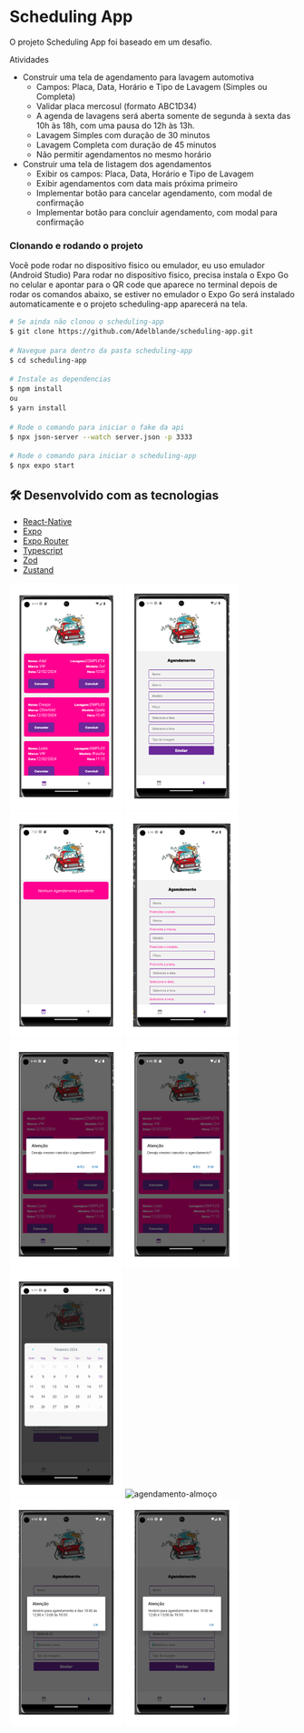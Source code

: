 # Scheduling App

O projeto Scheduling App foi baseado em um desafio.

Atividades

- Construir uma tela de agendamento para lavagem automotiva
  - Campos: Placa, Data, Horário e Tipo de Lavagem (Simples ou Completa)
  - Validar placa mercosul (formato ABC1D34)
  - A agenda de lavagens será aberta somente de segunda à sexta das 10h às 18h, com uma pausa do 12h às 13h.
  - Lavagem Simples com duração de 30 minutos
  - Lavagem Completa com duração de 45 minutos
  - Não permitir agendamentos no mesmo horário
- Construir uma tela de listagem dos agendamentos
  - Exibir os campos: Placa, Data, Horário e Tipo de Lavagem
  - Exibir agendamentos com data mais próxima primeiro
  - Implementar botão para cancelar agendamento, com modal de confirmação
  - Implementar botão para concluir agendamento, com modal para confirmação

### Clonando e rodando o projeto

Você pode rodar no dispositivo fisico ou emulador, eu uso emulador (Android Studio)
Para rodar no dispositivo fisico, precisa instala o Expo Go no celular e apontar para o QR code que aparece no terminal depois de rodar os comandos abaixo, se estiver no emulador o Expo Go será instalado automaticamente e o projeto scheduling-app aparecerá na tela.

```bash
# Se ainda não clonou o scheduling-app
$ git clone https://github.com/Adelblande/scheduling-app.git

# Navegue para dentro da pasta scheduling-app
$ cd scheduling-app

# Instale as dependencias
$ npm install
ou
$ yarn install

# Rode o comando para iniciar o fake da api
$ npx json-server --watch server.json -p 3333

# Rode o comando para iniciar o scheduling-app
$ npx expo start

```

## 🛠️ Desenvolvido com as tecnologias

- [React-Native](https://reactnative.dev/)
- [Expo](https://expo.dev/)
- [Expo Router](https://docs.expo.dev/router/introduction/)
- [Typescript](https://www.typescriptlang.org/)
- [Zod](https://zod.dev/)
- [Zustand](https://zustand-demo.pmnd.rs/)

<p>
 <img alt="tela-de-agendamento" src="https://github.com/Adelblande/scheduling-app/blob/main/images/tela-de-agendamento.png" width="200px">

 <img alt="cadastro-de-agendamento" src="https://github.com/Adelblande/scheduling-app/blob/main/images/cadastro-de-agendamento.png" width="200px">

 <img alt="sem-agendamento" src="https://github.com/Adelblande/scheduling-app/blob/main/images/sem-agendamento.png" width="200px">

 <img alt="validações" src="https://github.com/Adelblande/scheduling-app/blob/main/images/validações.png" width="200px">

 <img alt="confirme-cancelamento" src="https://github.com/Adelblande/scheduling-app/blob/main/images/confirme-cancelamento.png" width="200px">

 <img alt="confirme-cancelamento" src="https://github.com/Adelblande/scheduling-app/blob/main/images/confirme-cancelamento.png" width="200px">

 <img alt="calendário" src="https://github.com/Adelblande/scheduling-app/blob/main/images/calendário.png" width="200px">

 <img alt="agendamento-almoço" src="https://github.com/Adelblande/scheduling-app/blob/main/images/agendamento-almoço.png" width="200px">

 <img alt="agendamento-fora-horario" src="https://github.com/Adelblande/scheduling-app/blob/main/images/agendamento-fora-horario.png" width="200px">

 <img alt="agendamento-fora-horario" src="https://github.com/Adelblande/scheduling-app/blob/main/images/agendamento-fora-horario.png" width="200px">
</p>
